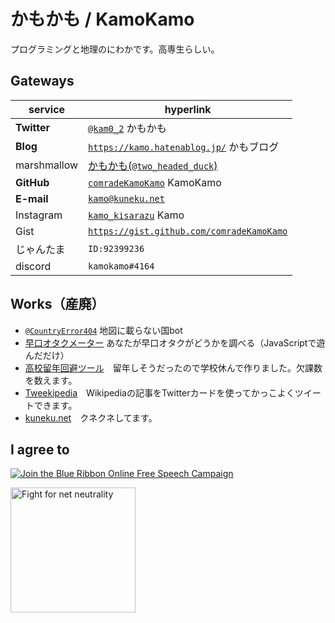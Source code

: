 # かもかも / KamoKamo
プログラミングと地理のにわかです。高専生らしい。  
## Gateways

| service | hyperlink |
| ------------- | ------------- |
| **Twitter** | [`@kam0_2`](https://twitter.com/kam0_2) かもかも |
| **Blog** | [`https://kamo.hatenablog.jp/`](https://kamo.hatenablog.jp/) かもブログ |
| marshmallow | [かもかも(`@two_headed_duck`)](https://marshmallow-qa.com/two_headed_duck?utm_medium=url_text&utm_source=promotion) |
| **GitHub** | [`comradeKamoKamo`](https://github.com/comradeKamoKamo/) KamoKamo |
| **E-mail** | [`kamo@kuneku.net`](mailto:kamo@kuneku.net)
| Instagram | [`kamo_kisarazu`](https://www.instagram.com/kamo_kisarazu/) Kamo|
| Gist | [`https://gist.github.com/comradeKamoKamo`](https://gist.github.com/comradeKamoKamo) |
| じゃんたま | ```ID:92399236``` |
| discord | ```kamokamo#4164``` |
  
## Works（産廃）
- [`@CountryError404`](https://twitter.com/countryerror404) 地図に載らない国bot
- [早口オタクメーター](https://comradekamokamo.github.io/hayakuti_otaku_meter/) あなたが早口オタクがどうかを調べる（JavaScriptで遊んだだけ） 
- [高校留年回避ツール](https://comradekamokamo.github.io/absent_manager/)　留年しそうだったので学校休んで作りました。欠課数を数えます。  
- [Tweekipedia](https://tweekipedia.azurewebsites.net/)　Wikipediaの記事をTwitterカードを使ってかっこよくツイートできます。 
- [kuneku.net](https://kuneku.net/)　クネクネしてます。    
  
## I agree to

<a href="https://www.eff.org/pages/blue-ribbon-campaign"><img src="https://www.eff.org/files/brstrip.gif" alt="Join the Blue Ribbon Online Free Speech Campaign" /></a>

    

<a href="https://www.battleforthenet.com/"><img src="https://www.battleforthenet.com/media/banners/300x200%20PURPLE.png" width="200px" alt="Fight for net neutrality"/></a>
